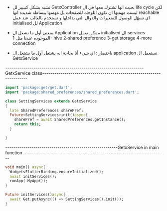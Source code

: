 - تشبه بشكل كبييير لل GetxController بحيث انها تشترك معها في ال life cycle لكن ليست مهمتها ان تكون اللوجك للصفحات بل مهمتها ببساطة شديده انها reachable اي تسهّل الوصول للمتغيرات والدوال التي بداخلها و تستخدم بالغالب عند عمل initialised لل Application 

- بمعنى أول ما نشغل ال Application ممكن نعمل initialised لل services الموجوده عندنا مثل
1- hive
2-shared preference
3-get storage
4-more connection
- باختصار : اي شيء أنا بحاجة انه يشتغل أول ما يشتغل ال application نستعمل ال GetxService 


---------------------------------------------------------------------GetxService class----------------------------------------------------------------------
```dart
import 'package:get/get.dart';
import 'package:shared_preferences/shared_preferences.dart';

class SettingServices extends GetxService
{
  late SharedPreferences sharePref;
  Future<SettingServices>init()async{
    sharePref = await SharedPreferences.getInstance();
    return this;
  }

}
```
--------------------------------------------------------GetxService in main function-----------------------------------------------------------------------
```dart
void main() async{
  WidgetsFlutterBinding.ensureInitialized();
  await initServices();
  runApp( MyApp());
}

Future initServices()async{
  await Get.putAsync(() => SettingServices().init());
}
```

